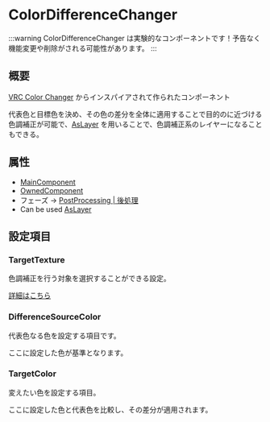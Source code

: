 # ColorDifferenceChanger

:::warning
ColorDifferenceChanger は実験的なコンポーネントです！予告なく機能変更や削除がされる可能性があります。
:::

## 概要

[VRC Color Changer](https://pukorufu.booth.pm/items/6519471) からインスパイアされて作られたコンポーネント

代表色と目標色を決め、その色の差分を全体に適用することで目的のに近づける色調補正が可能で、[AsLayer](/docs/Reference/MultiLayerImageCanvas/AsLayer.md) を用いることで、色調補正系のレイヤーになることもできる。

## 属性

- [MainComponent](/docs/Reference/General/ComponentBasicBehavior.md#maincomponent-と-subcomponent)
- [OwnedComponent](/docs/Reference/General/ComponentBasicBehavior.md#ownedcomponent-と-annotationcomponent)
- フェーズ -> [PostProcessing | 後処理](/docs/Reference/General/ExecutionOrder.md#postprocessing--後処理)
- Can be used [AsLayer](/docs/Reference/MultiLayerImageCanvas/AsLayer.md)

## 設定項目

### TargetTexture

色調補正を行う対象を選択することができる設定。

[詳細はこちら](/docs/Reference/Common/TextureSelector)

### DifferenceSourceColor

代表色なる色を設定する項目です。

ここに設定した色が基準となります。

### TargetColor

変えたい色を設定する項目。

ここに設定した色と代表色を比較し、その差分が適用されます。
